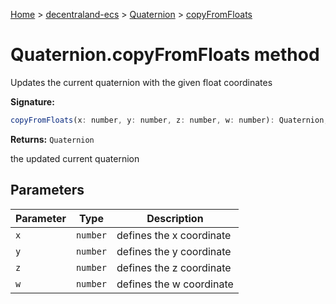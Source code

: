 [Home](./index) &gt; [decentraland-ecs](./decentraland-ecs.md) &gt; [Quaternion](./decentraland-ecs.quaternion.md) &gt; [copyFromFloats](./decentraland-ecs.quaternion.copyfromfloats.md)

# Quaternion.copyFromFloats method

Updates the current quaternion with the given float coordinates

**Signature:**
```javascript
copyFromFloats(x: number, y: number, z: number, w: number): Quaternion;
```
**Returns:** `Quaternion`

the updated current quaternion

## Parameters

|  Parameter | Type | Description |
|  --- | --- | --- |
|  `x` | `number` | defines the x coordinate |
|  `y` | `number` | defines the y coordinate |
|  `z` | `number` | defines the z coordinate |
|  `w` | `number` | defines the w coordinate |


